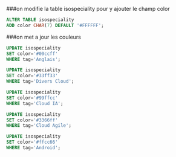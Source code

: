 ###on modifie la table isospeciality pour y ajouter le champ color
```sql
ALTER TABLE isospeciality
ADD color CHAR(7) DEFAULT '#FFFFFF';
```
###on met a jour les couleurs
```sql
UPDATE isospeciality
SET color='#00ccff'
WHERE tag='Anglais';

UPDATE isospeciality
SET color='#33ff33'
WHERE tag='Divers Cloud';

UPDATE isospeciality
SET color='#99ffcc'
WHERE tag='Cloud IA';

UPDATE isospeciality
SET color='#3366ff'
WHERE tag='Cloud Agile';

UPDATE isospeciality
SET color='#ffcc66'
WHERE tag='Android';
```
